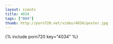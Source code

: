```yaml
--- 
layout: sieutv
title: 4034
tags: ["004"]
thumb: http://porn720.net/video/4034/poster.jpg
---
```

{% include porn720 key="4034" %} 
